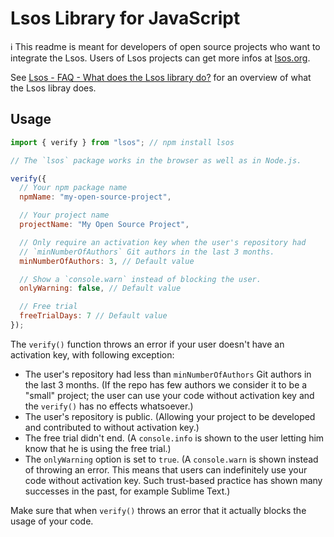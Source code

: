 # Lsos Library for JavaScript

:information_source: This readme is meant for developers of open source projects who want to integrate the Lsos. Users of Lsos projects can get more infos at [lsos.org](https://lsos.org).

See [Lsos - FAQ - What does the Lsos library do?](https://lsos.org/faq#lib) for an overview of what the Lsos libray does.

## Usage

~~~js
import { verify } from "lsos"; // npm install lsos

// The `lsos` package works in the browser as well as in Node.js.

verify({
  // Your npm package name
  npmName: "my-open-source-project",

  // Your project name
  projectName: "My Open Source Project",

  // Only require an activation key when the user's repository had
  // `minNumberOfAuthors` Git authors in the last 3 months.
  minNumberOfAuthors: 3, // Default value

  // Show a `console.warn` instead of blocking the user.
  onlyWarning: false, // Default value

  // Free trial
  freeTrialDays: 7 // Default value
});
~~~

The `verify()` function throws an error if your user doesn't have an activation key,
with following exception:
- The user's repository had less than `minNumberOfAuthors` Git authors in the last 3 months.
  (If the repo has few authors we consider it to be a "small" project; the user can use your code without activation key and the `verify()` has no effects whatsoever.)
- The user's repository is public. (Allowing your project to be developed and contributed to without activation key.)
- The free trial didn't end. (A `console.info` is shown to the user letting him know that he is using the free trial.)
- The `onlyWarning` option is set to `true`. (A `console.warn` is shown instead of throwing an error. This means that users can indefinitely use your code without activation key. Such trust-based practice has shown many successes in the past, for example Sublime Text.)

Make sure that when `verify()` throws an error that it actually blocks the usage of your code.

<br/>

